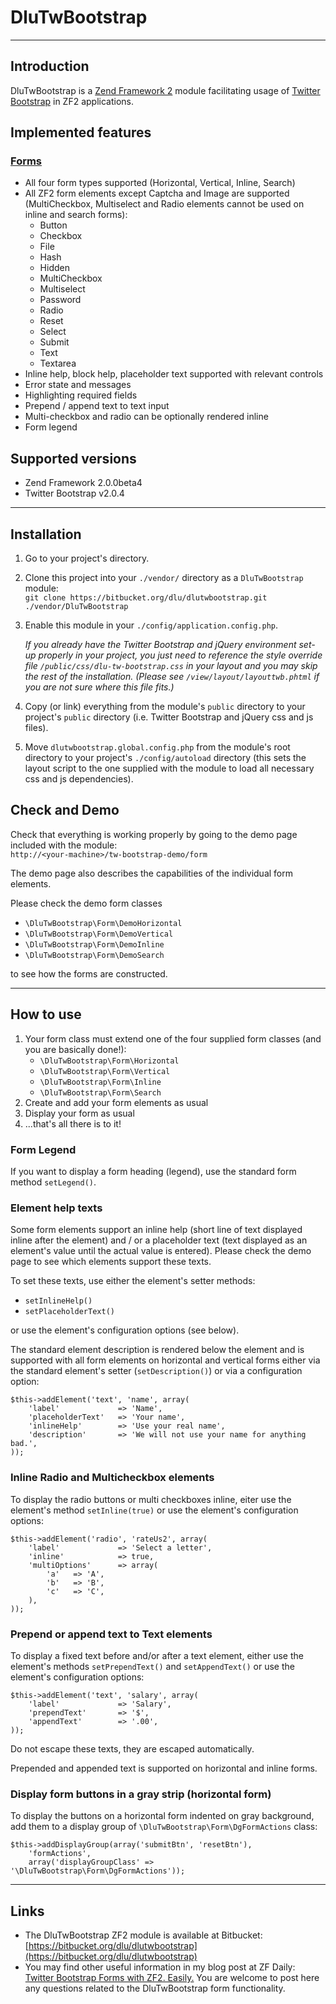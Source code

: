 DluTwBootstrap
==============

-------------------------------------------------

Introduction
------------

DluTwBootstrap is a [Zend Framework 2](http://framework.zend.com/zf2) module facilitating usage of [Twitter Bootstrap](http://twitter.github.com/bootstrap) in ZF2 applications.

Implemented features
--------------------

### [Forms](http://twitter.github.com/bootstrap/base-css.html#forms)

- All four form types supported (Horizontal, Vertical, Inline, Search)
- All ZF2 form elements except Captcha and Image are supported (MultiCheckbox, Multiselect and Radio elements cannot be used on inline and search forms):
    - Button
    - Checkbox
    - File
    - Hash
    - Hidden
    - MultiCheckbox
    - Multiselect
    - Password
    - Radio
    - Reset
    - Select
    - Submit
    - Text
    - Textarea
- Inline help, block help, placeholder text supported with relevant controls
- Error state and messages
- Highlighting required fields
- Prepend / append text to text input
- Multi-checkbox and radio can be optionally rendered inline
- Form legend

Supported versions
------------------

- Zend Framework 2.0.0beta4
- Twitter Bootstrap v2.0.4

--------------------------------------------------------------

Installation
------------

1.   Go to your project's directory.
2.   Clone this project into your `./vendor/` directory as a `DluTwBootstrap` module:  
     `git clone https://bitbucket.org/dlu/dlutwbootstrap.git ./vendor/DluTwBootstrap`
3.   Enable this module in your `./config/application.config.php`.

     *If you already have the Twitter Bootstrap and jQuery environment set-up properly in your project, you just need to reference the style override file `/public/css/dlu-tw-bootstrap.css` in your layout and you may skip the rest of the installation.
     (Please see `/view/layout/layouttwb.phtml` if you are not sure where this file fits.)*

4.   Copy (or link) everything from the module's `public` directory to your project's `public` directory (i.e. Twitter Bootstrap and jQuery css and js files).
5.   Move `dlutwbootstrap.global.config.php` from the module's root directory to your project's `./config/autoload` directory (this sets the layout script to the one supplied with the module to load all necessary css and js dependencies).

Check and Demo
--------------

Check that everything is working properly by going to the demo page included with the module:  
`http://<your-machine>/tw-bootstrap-demo/form`

The demo page also describes the capabilities of the individual form elements.

Please check the demo form classes

- `\DluTwBootstrap\Form\DemoHorizontal`
- `\DluTwBootstrap\Form\DemoVertical`
- `\DluTwBootstrap\Form\DemoInline`
- `\DluTwBootstrap\Form\DemoSearch`

to see how the forms are constructed.

-----------------------------------------------------------------------------------

How to use
----------

1.   Your form class must extend one of the four supplied form classes (and you are basically done!):
       - `\DluTwBootstrap\Form\Horizontal`
       - `\DluTwBootstrap\Form\Vertical`
       - `\DluTwBootstrap\Form\Inline`
       - `\DluTwBootstrap\Form\Search`
2.   Create and add your form elements as usual
3.   Display your form as usual
4.   ...that's all there is to it!

### Form Legend

If you want to display a form heading (legend), use the standard form method `setLegend()`.

### Element help texts

Some form elements support an inline help (short line of text displayed inline after the element) and / or a placeholder text (text displayed as an element's value until the actual value is entered). Please check the demo page to see which elements support these texts.

To set these texts, use either the element's setter methods:

- `setInlineHelp()`
- `setPlaceholderText()`

or use the element's configuration options (see below).

The standard element description is rendered below the element and is supported with all form elements on horizontal and vertical forms either via the standard element's setter (`setDescription()`) or via a configuration option:

    $this->addElement('text', 'name', array(
        'label'             => 'Name',
        'placeholderText'   => 'Your name',
        'inlineHelp'        => 'Use your real name',
        'description'       => 'We will not use your name for anything bad.',
    ));

### Inline Radio and Multicheckbox elements

To display the radio buttons or multi checkboxes inline, eiter use the element's method `setInline(true)` or use the element's configuration options:

    $this->addElement('radio', 'rateUs2', array(
        'label'             => 'Select a letter',
        'inline'            => true,
        'multiOptions'      => array(
            'a'   => 'A',
            'b'   => 'B',
            'c'   => 'C',
        ),
    ));

### Prepend or append text to Text elements

To display a fixed text before and/or after a text element, either use the element's methods `setPrependText()` and `setAppendText()` or use the element's configuration options:

    $this->addElement('text', 'salary', array(
        'label'             => 'Salary',
        'prependText'       => '$',
        'appendText'        => '.00',
    ));

Do not escape these texts, they are escaped automatically.

Prepended and appended text is supported on horizontal and inline forms.

### Display form buttons in a gray strip (horizontal form)

To display the buttons on a horizontal form indented on gray background, add them to a display group of `\DluTwBootstrap\Form\DgFormActions` class:

	$this->addDisplayGroup(array('submitBtn', 'resetBtn'),
		'formActions',
		array('displayGroupClass' => '\DluTwBootstrap\Form\DgFormActions'));

-----------------------------------------------------------------

Links
-----

- The DluTwBootstrap ZF2 module is available at Bitbucket: [https://bitbucket.org/dlu/dlutwbootstrap](https://bitbucket.org/dlu/dlutwbootstrap)
- You may find other useful information in my blog post at ZF Daily: [Twitter Bootstrap Forms with ZF2. Easily.](http://www.zfdaily.com/2012/04/twitter-bootstrap-forms-with-zf2-easily/) You are welcome to post here any questions related to the DluTwBootstrap form functionality.
